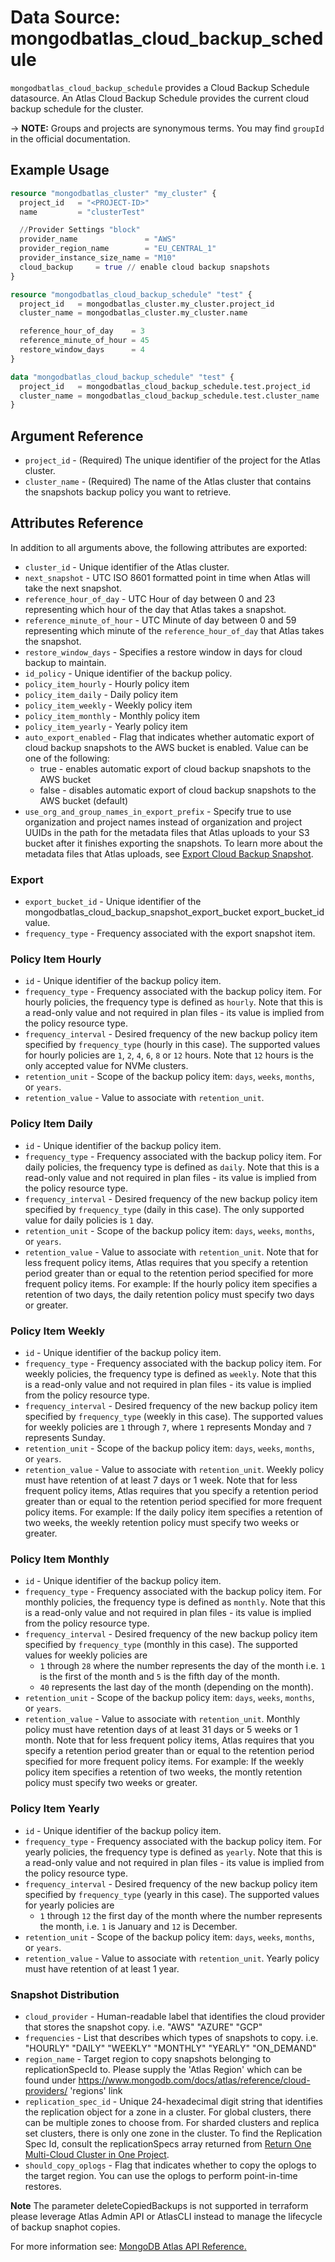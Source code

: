 # Data Source: mongodbatlas_cloud_backup_schedule

`mongodbatlas_cloud_backup_schedule` provides a Cloud Backup Schedule datasource. An Atlas Cloud Backup Schedule provides the current cloud backup schedule for the cluster. 

-> **NOTE:** Groups and projects are synonymous terms. You may find `groupId` in the official documentation.

## Example Usage

```terraform
resource "mongodbatlas_cluster" "my_cluster" {
  project_id   = "<PROJECT-ID>"
  name         = "clusterTest"

  //Provider Settings "block"
  provider_name               = "AWS"
  provider_region_name        = "EU_CENTRAL_1"
  provider_instance_size_name = "M10"
  cloud_backup     = true // enable cloud backup snapshots
}

resource "mongodbatlas_cloud_backup_schedule" "test" {
  project_id   = mongodbatlas_cluster.my_cluster.project_id
  cluster_name = mongodbatlas_cluster.my_cluster.name

  reference_hour_of_day    = 3
  reference_minute_of_hour = 45
  restore_window_days      = 4
}

data "mongodbatlas_cloud_backup_schedule" "test" {
  project_id   = mongodbatlas_cloud_backup_schedule.test.project_id
  cluster_name = mongodbatlas_cloud_backup_schedule.test.cluster_name
}
```

## Argument Reference

* `project_id` - (Required) The unique identifier of the project for the Atlas cluster.
* `cluster_name` - (Required) The name of the Atlas cluster that contains the snapshots backup policy you want to retrieve.

## Attributes Reference

In addition to all arguments above, the following attributes are exported:

* `cluster_id` - Unique identifier of the Atlas cluster.
* `next_snapshot` - UTC ISO 8601 formatted point in time when Atlas will take the next snapshot.
* `reference_hour_of_day` - UTC Hour of day between 0 and 23 representing which hour of the day that Atlas takes a snapshot.
* `reference_minute_of_hour` - UTC Minute of day between 0 and 59 representing which minute of the `reference_hour_of_day` that Atlas takes the snapshot.
* `restore_window_days` - Specifies a restore window in days for cloud backup to maintain.
* `id_policy` - Unique identifier of the backup policy.
* `policy_item_hourly` - Hourly policy item
* `policy_item_daily` - Daily policy item
* `policy_item_weekly` - Weekly policy item
* `policy_item_monthly` - Monthly policy item
* `policy_item_yearly` - Yearly policy item
* `auto_export_enabled` - Flag that indicates whether automatic export of cloud backup snapshots to the AWS bucket is enabled. Value can be one of the following:
    * true - enables automatic export of cloud backup snapshots to the AWS bucket
    * false - disables automatic export of cloud backup snapshots to the AWS bucket (default)
* `use_org_and_group_names_in_export_prefix` - Specify true to use organization and project names instead of organization and project UUIDs in the path for the metadata files that Atlas uploads to your S3 bucket after it finishes exporting the snapshots. To learn more about the metadata files that Atlas uploads, see [Export Cloud Backup Snapshot](https://www.mongodb.com/docs/atlas/backup/cloud-backup/export/#std-label-cloud-provider-snapshot-export).
### Export
* `export_bucket_id` - Unique identifier of the mongodbatlas_cloud_backup_snapshot_export_bucket export_bucket_id value.
* `frequency_type` - Frequency associated with the export snapshot item.

### Policy Item Hourly
* `id` - Unique identifier of the backup policy item.
* `frequency_type` - Frequency associated with the backup policy item. For hourly policies, the frequency type is defined as `hourly`. Note that this is a read-only value and not required in plan files - its value is implied from the policy resource type.
* `frequency_interval` - Desired frequency of the new backup policy item specified by `frequency_type` (hourly in this case). The supported values for hourly policies are `1`, `2`, `4`, `6`, `8` or `12` hours. Note that `12` hours is the only accepted value for NVMe clusters.
* `retention_unit` - Scope of the backup policy item: `days`, `weeks`, `months`, or `years`.
* `retention_value` - Value to associate with `retention_unit`.

### Policy Item Daily
* `id` - Unique identifier of the backup policy item.
* `frequency_type` - Frequency associated with the backup policy item. For daily policies, the frequency type is defined as `daily`. Note that this is a read-only value and not required in plan files - its value is implied from the policy resource type.
* `frequency_interval` - Desired frequency of the new backup policy item specified by `frequency_type` (daily in this case). The only supported value for daily policies is `1` day.
* `retention_unit` - Scope of the backup policy item: `days`, `weeks`, `months`, or `years`.
* `retention_value` - Value to associate with `retention_unit`.  Note that for less frequent policy items, Atlas requires that you specify a retention period greater than or equal to the retention period specified for more frequent policy items. For example: If the hourly policy item specifies a retention of two days, the daily retention policy must specify two days or greater.

### Policy Item Weekly
* `id` - Unique identifier of the backup policy item.
* `frequency_type` - Frequency associated with the backup policy item. For weekly policies, the frequency type is defined as `weekly`. Note that this is a read-only value and not required in plan files - its value is implied from the policy resource type.
* `frequency_interval` - Desired frequency of the new backup policy item specified by `frequency_type` (weekly in this case). The supported values for weekly policies are `1` through `7`, where `1` represents Monday and `7` represents Sunday.
* `retention_unit` - Scope of the backup policy item: `days`, `weeks`, `months`, or `years`.
* `retention_value` - Value to associate with `retention_unit`. Weekly policy must have retention of at least 7 days or 1 week. Note that for less frequent policy items, Atlas requires that you specify a retention period greater than or equal to the retention period specified for more frequent policy items. For example: If the daily policy item specifies a retention of two weeks, the weekly retention policy must specify two weeks or greater.

### Policy Item Monthly
* `id` - Unique identifier of the backup policy item.
* `frequency_type` - Frequency associated with the backup policy item. For monthly policies, the frequency type is defined as `monthly`. Note that this is a read-only value and not required in plan files - its value is implied from the policy resource type.
* `frequency_interval` - Desired frequency of the new backup policy item specified by `frequency_type` (monthly in this case). The supported values for weekly policies are 
  * `1` through `28` where the number represents the day of the month i.e. `1` is the first of the month and `5` is the fifth day of the month.
  * `40` represents the last day of the month (depending on the month).
* `retention_unit` - Scope of the backup policy item: `days`, `weeks`, `months`, or `years`.
* `retention_value` - Value to associate with `retention_unit`. Monthly policy must have retention days of at least 31 days or 5 weeks or 1 month. Note that for less frequent policy items, Atlas requires that you specify a retention period greater than or equal to the retention period specified for more frequent policy items. For example: If the weekly policy item specifies a retention of two weeks, the montly retention policy must specify two weeks or greater.

### Policy Item Yearly
* `id` - Unique identifier of the backup policy item.
* `frequency_type` - Frequency associated with the backup policy item. For yearly policies, the frequency type is defined as `yearly`. Note that this is a read-only value and not required in plan files - its value is implied from the policy resource type.
* `frequency_interval` - Desired frequency of the new backup policy item specified by `frequency_type` (yearly in this case). The supported values for yearly policies are 
  * `1` through `12` the first day of the month where the number represents the month, i.e. `1` is January and `12` is December.
* `retention_unit` - Scope of the backup policy item: `days`, `weeks`, `months`, or `years`.
* `retention_value` - Value to associate with `retention_unit`. Yearly policy must have retention of at least 1 year.

### Snapshot Distribution
* `cloud_provider` - Human-readable label that identifies the cloud provider that stores the snapshot copy. i.e. "AWS" "AZURE" "GCP"
* `frequencies` - List that describes which types of snapshots to copy. i.e. "HOURLY" "DAILY" "WEEKLY" "MONTHLY" "YEARLY" "ON_DEMAND"
* `region_name` - Target region to copy snapshots belonging to replicationSpecId to. Please supply the 'Atlas Region' which can be found under https://www.mongodb.com/docs/atlas/reference/cloud-providers/ 'regions' link
* `replication_spec_id` - Unique 24-hexadecimal digit string that identifies the replication object for a zone in a cluster. For global clusters, there can be multiple zones to choose from. For sharded clusters and replica set clusters, there is only one zone in the cluster. To find the Replication Spec Id, consult the replicationSpecs array returned from [Return One Multi-Cloud Cluster in One Project](https://www.mongodb.com/docs/atlas/reference/api-resources-spec/v2/#tag/Clusters/operation/getCluster).
* `should_copy_oplogs` - Flag that indicates whether to copy the oplogs to the target region. You can use the oplogs to perform point-in-time restores.

**Note** The parameter deleteCopiedBackups is not supported in terraform please leverage Atlas Admin API or AtlasCLI instead to manage the lifecycle of backup snaphot copies.

For more information see: [MongoDB Atlas API Reference.](https://docs.atlas.mongodb.com/reference/api/cloud-backup/schedule/get-all-schedules/)
